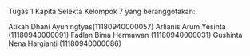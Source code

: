 Tugas 1 Kapita Selekta Kelompok 7 yang beranggotakan:

Atikah Dhani Ayuningtyas(11180940000057)
Arlianis Arum Yesinta (11180940000091)
Fadlan Bima Hermawan (11180940000031)
Gushinta Nena Hargianti (11180940000086)
